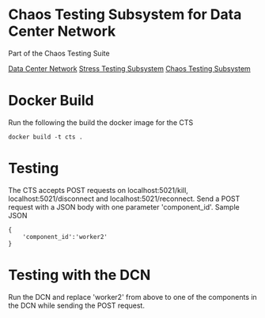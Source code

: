 # Chaos Testing Subsystem for Data Center Network

Part of the Chaos Testing Suite

[Data Center Network](https://github.com/tapankarnik/DCN)
[Stress Testing Subsystem](https://github.com/tapankarnik/Stress-Testing)
[Chaos Testing Subsystem](https://github.com/tapankarnik/Chaos-Testing)

# Docker Build

Run the following the build the docker image for the CTS

    docker build -t cts .

# Testing 

The CTS accepts POST requests on localhost:5021/kill, localhost:5021/disconnect and localhost:5021/reconnect. Send a POST request with a JSON body with one parameter 'component_id'.
Sample JSON

    {
        'component_id':'worker2'
    }

# Testing with the DCN

Run the DCN and replace 'worker2' from above to one of the components in the DCN while sending the POST request.
